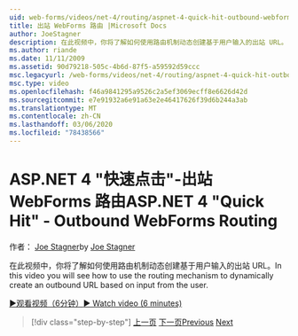 ```yaml
---
uid: web-forms/videos/net-4/routing/aspnet-4-quick-hit-outbound-webforms-routing
title: 出站 WebForms 路由 |Microsoft Docs
author: JoeStagner
description: 在此视频中，你将了解如何使用路由机制动态创建基于用户输入的出站 URL。
ms.author: riande
ms.date: 11/11/2009
ms.assetid: 90d79218-505c-4b6d-87f5-a59592d59ccc
msc.legacyurl: /web-forms/videos/net-4/routing/aspnet-4-quick-hit-outbound-webforms-routing
msc.type: video
ms.openlocfilehash: f46a9841295a9526c2a5ef3069ecff8e6626d42d
ms.sourcegitcommit: e7e91932a6e91a63e2e46417626f39d6b244a3ab
ms.translationtype: MT
ms.contentlocale: zh-CN
ms.lasthandoff: 03/06/2020
ms.locfileid: "78438566"
---
```

# <a name="aspnet-4-quick-hit---outbound-webforms-routing"></a><span data-ttu-id="dde59-103">ASP.NET 4 "快速点击"-出站 WebForms 路由</span><span class="sxs-lookup"><span data-stu-id="dde59-103">ASP.NET 4 "Quick Hit" - Outbound WebForms Routing</span></span>

<span data-ttu-id="dde59-104">作者： [Joe Stagner](https://github.com/JoeStagner)</span><span class="sxs-lookup"><span data-stu-id="dde59-104">by [Joe Stagner](https://github.com/JoeStagner)</span></span>

<span data-ttu-id="dde59-105">在此视频中，你将了解如何使用路由机制动态创建基于用户输入的出站 URL。</span><span class="sxs-lookup"><span data-stu-id="dde59-105">In this video you will see how to use the routing mechanism to dynamically create an outbound URL based on input from the user.</span></span> 

[<span data-ttu-id="dde59-106">&#9654;观看视频（6分钟）</span><span class="sxs-lookup"><span data-stu-id="dde59-106">&#9654; Watch video (6 minutes)</span></span>](https://channel9.msdn.com/Blogs/ASP-NET-Site-Videos/aspnet-4-quick-hit-outbound-webforms-routing)

> [!div class="step-by-step"]
> <span data-ttu-id="dde59-107">[上一页](aspnet-4-quick-hit-declarative-webforms-routing.md)
> [下一页](how-do-i-use-routing-with-aspnet-web-forms.md)</span><span class="sxs-lookup"><span data-stu-id="dde59-107">[Previous](aspnet-4-quick-hit-declarative-webforms-routing.md)
[Next](how-do-i-use-routing-with-aspnet-web-forms.md)</span></span>
